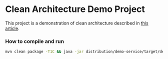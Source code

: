 # Clean Architecture Demo Project
This project is a demonstration of clean architecture described in [this article](https://blog.ush-network.de/software-engineering/deep-dive-into-clean-architecture/).

### How to compile and run

```bash
mvn clean package -T1C && java -jar distribution/demo-service/target/demo-service-0.0.1-SNAPSHOT.jar
```
